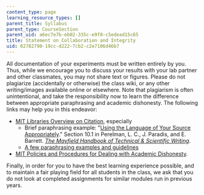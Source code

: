 ```yaml
---
content_type: page
learning_resource_types: []
parent_title: Syllabus
parent_type: CourseSection
parent_uid: a6ec7e7b-eb02-335c-e9f0-c5edead15c65
title: Statement on Collaboration and Integrity
uid: 02782790-19cc-d222-7cb2-c2e7106d46b7
---
```


All documentation of your experiments must be written entirely by you. Thus, while we encourage you to discuss your results with your lab partner and other classmates, you may not share text or figures. Please do not plagiarize (accidentally or otherwise) the class wiki, or any other writing/images available online or elsewhere. Note that plagiarism is often unintentional, and take the responsibility now to learn the difference between appropriate paraphrasing and academic dishonesty. The following links may help you in this endeavor:

*   [MIT Libraries Overview on Citation](http://libguides.mit.edu/content.php?pid=80743&sid=598642), especially
    *   Brief paraphrasing example: "[Using the Language of Your Source Appropriately](http://www.mhhe.com/mayfieldpub/tsw/source.htm)." Section 10.1 in Perelman, L. C., J. Paradis, and E. Barrett. [_The Mayfield Handbook of Technical & Scientific Writing_](http://www.mhhe.com/mayfieldpub/tsw/home.htm).
    *   [A few paraphrasing examples and guidelines](https://wts.indiana.edu/writing-guides/plagiarism.html)
*   [MIT Policies and Procedures for Dealing with Academic Dishonesty](http://web.mit.edu/policies/10/10.2.html).

Finally, in order for you to have the best learning experience possible, and to maintain a fair playing field for all students in the class, we ask that you do not look at completed assignments for similar modules run in previous years.